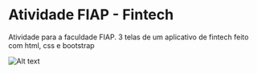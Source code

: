 # Atividade FIAP - Fintech
Atividade para a faculdade FIAP. 3 telas de um aplicativo de fintech feito com html, css e bootstrap

![Alt text](https://i.ibb.co/YZLv7t6/Financy.png)
